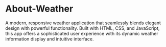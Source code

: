 # About-Weather
A modern, responsive weather application that seamlessly blends elegant design with powerful functionality. Built with HTML, CSS, and JavaScript, this app offers a sophisticated user experience with its dynamic weather information display and intuitive interface.
